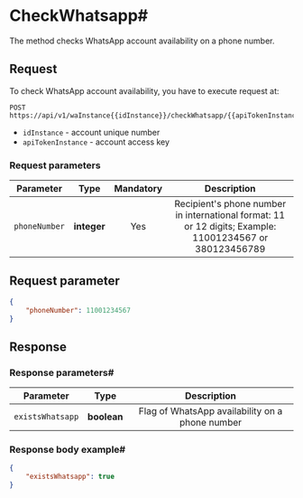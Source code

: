 # CheckWhatsapp#

The method checks WhatsApp account availability on a phone number.

## Request

To check WhatsApp account availability, you have to execute request at:

```
POST https://api/v1/waInstance{{idInstance}}/checkWhatsapp/{{apiTokenInstance}}
```

- `idInstance` - account unique number
- `apiTokenInstance` - account access key

### Request parameters

| **Parameter** |  **Type**   | **Mandatory** |                                             **Description**                                              |
|:-------------:|:-----------:|:-------------:|:--------------------------------------------------------------------------------------------------------:|
| `phoneNumber` | **integer** |      Yes      | 	Recipient's phone number in international format: 11 or 12 digits; Example: 11001234567 or 380123456789 |

## Request parameter

```json
{
    "phoneNumber": 11001234567
}
```

## Response

### Response parameters#

|  **Parameter**   |  **Type**   |                 **Description**                 |
|:----------------:|:-----------:|:-----------------------------------------------:|
| `existsWhatsapp` | **boolean** | Flag of WhatsApp availability on a phone number |

### Response body example#
```json
{
    "existsWhatsapp": true
}
```